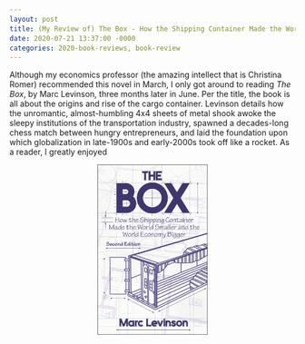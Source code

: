 ```yaml
---
layout: post
title: (My Review of) The Box - How the Shipping Container Made the World Smaller and the World Economy Better
date: 2020-07-21 13:37:00 -0000
categories: 2020-book-reviews, book-review
---
```

 Although my economics professor (the amazing intellect that is Christina Romer) recommended this novel in March, I only got around to reading *The Box*, by Marc Levinson, three months later in June. Per the title, the book is all about the origins and rise of the cargo container. Levinson details how the unromantic, almost-humbling 4x4 sheets of metal shook awoke the sleepy institutions of the transportation industry, spawned a decades-long chess match between hungry entrepreneurs, and laid the foundation upon which globalization in late-1900s and early-2000s took off like a rocket.
 As a reader, I greatly enjoyed


 <center><img src="/assets/images/the-box.jpg" height='300'><center>
